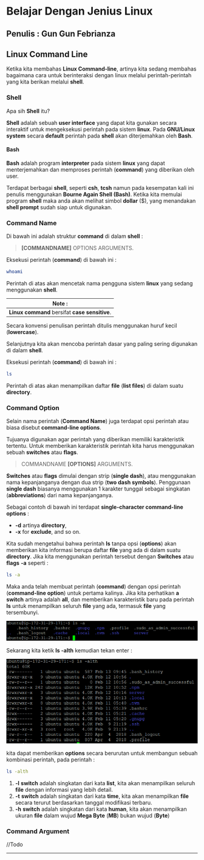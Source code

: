# Belajar Dengan Jenius Linux

## Penulis : Gun Gun Febrianza

## Linux Command Line

Ketika kita membahas **Linux Command-line**, artinya kita sedang membahas bagaimana cara untuk berinteraksi dengan linux melalui perintah-perintah yang kita berikan melalui **shell**.

### Shell

Apa sih **Shell** itu? 

**Shell** adalah sebuah **user interface** yang dapat kita gunakan secara interaktif untuk mengeksekusi perintah pada sistem **linux**. Pada **GNU/Linux system** secara **default** perintah pada **shell** akan diterjemahkan oleh **Bash**.

####  Bash

**Bash** adalah program **interpreter** pada sistem **linux** yang dapat menterjemahkan dan memproses perintah (**command**) yang diberikan oleh user. 

Terdapat berbagai **shell**, seperti **csh**, **tcsh** namun pada kesempatan kali ini penulis menggunakan **Bourne Again Shell (Bash)**. Ketika kita memulai program **shell** maka anda akan melihat simbol **dollar** ($), yang menandakan  **shell prompt** sudah siap untuk digunakan.

### Command Name

Di bawah ini adalah struktur **command** di dalam **shell** :

> **[COMMANDNAME]** OPTIONS ARGUMENTS.

Eksekusi perintah (**command**) di bawah ini :

```bash
whoami
```

Perintah di atas akan mencetak nama pengguna sistem **linux** yang sedang menggunakan **shell**.

| Note :                                         |
| ---------------------------------------------- |
| **Linux command** bersifat **case sensitive**. |

Secara konvensi penulisan perintah ditulis menggunakan huruf kecil (**lowercase**). 

Selanjutnya kita akan mencoba perintah dasar yang paling sering digunakan di dalam **shell**. 

Eksekusi perintah (**command**) di bawah ini :

```bash
ls
```

Perintah di atas akan menampilkan daftar **file** (**list files**) di dalam suatu **directory**.

### Command Option

Selain nama perintah (**Command Name**) juga terdapat opsi perintah atau biasa disebut **command-line options**. 

Tujuanya digunakan agar perintah yang diberikan memiliki karakteristik tertentu. Untuk memberikan karakteristik perintah kita harus menggunakan sebuah **switches** atau **flags**. 

> COMMANDNAME **[OPTIONS]** ARGUMENTS.
>

**Switches** atau **flags** dimulai dengan strip (**single dash**), atau menggunakan nama kepanjanganya dengan dua strip (**two dash symbols**). Penggunaan **single dash** biasanya menggunakan 1 karakter tunggal sebagai singkatan (**abbreviations**) dari nama kepanjanganya. 

Sebagai contoh di bawah ini terdapat **single-character command-line options** : 

- **-d** artinya **directory**, 
- **-x** for **exclude**, and so on.

Kita sudah mengetahui bahwa perintah **ls** tanpa opsi (**options**) akan memberikan kita informasi berupa daftar **file** yang ada di dalam suatu **directory**. Jika kita menggunakan perintah tersebut dengan **Switches** atau **flags** **-a** seperti :

```bash
ls -a
```

Maka anda telah membuat perintah (**command**) dengan opsi perintah (**command-line option**) untuk pertama kalinya.
Jika kita perhatikan **a** **switch** artinya adalah **all**, dan memberikan karakteristik baru pada perintah **ls** untuk menampilkan seluruh **file** yang ada, termasuk **file** yang tersembunyi. 

![](../assets/all-switch.png)

Sekarang kita ketik **ls -alth** kemudian tekan enter :

![](../assets/multi-swtich-command-options.png)

kita dapat memberikan **options** secara berurutan untuk membangun sebuah kombinasi perintah, pada perintah :

```bash
ls -alth
```

1. **-l** **switch** adalah singkatan dari kata **list**, kita akan menampilkan seluruh **file** dengan informasi yang lebih detail.
2. **-t** **switch** adalah singkatan dari kata **time**, kita akan menampilkan **file** secara terurut berdasarkan tanggal modifikasi terbaru.
3. **-h** **switch** adalah singkatan dari kata **human**, kita akan menampilkan ukuran **file** dalam wujud **Mega Byte** (**MB**)  bukan wujud (**Byte**) 

### Command Argument

//Todo

---------------------

